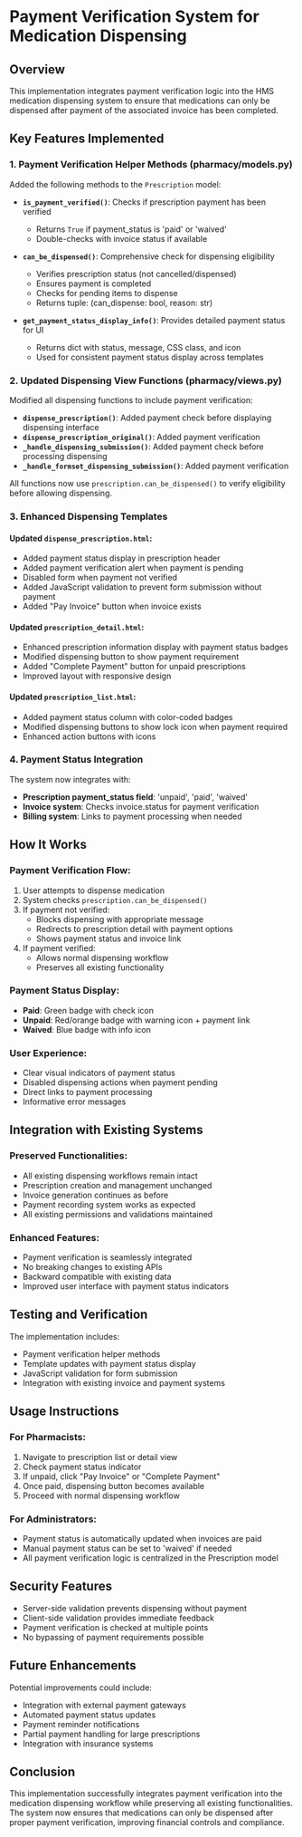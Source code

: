 # Payment Verification System for Medication Dispensing

## Overview
This implementation integrates payment verification logic into the HMS medication dispensing system to ensure that medications can only be dispensed after payment of the associated invoice has been completed.

## Key Features Implemented

### 1. Payment Verification Helper Methods (pharmacy/models.py)

Added the following methods to the `Prescription` model:

- **`is_payment_verified()`**: Checks if prescription payment has been verified
  - Returns `True` if payment_status is 'paid' or 'waived'
  - Double-checks with invoice status if available
  
- **`can_be_dispensed()`**: Comprehensive check for dispensing eligibility
  - Verifies prescription status (not cancelled/dispensed)
  - Ensures payment is completed
  - Checks for pending items to dispense
  - Returns tuple: (can_dispense: bool, reason: str)

- **`get_payment_status_display_info()`**: Provides detailed payment status for UI
  - Returns dict with status, message, CSS class, and icon
  - Used for consistent payment status display across templates

### 2. Updated Dispensing View Functions (pharmacy/views.py)

Modified all dispensing functions to include payment verification:

- **`dispense_prescription()`**: Added payment check before displaying dispensing interface
- **`dispense_prescription_original()`**: Added payment verification
- **`_handle_dispensing_submission()`**: Added payment check before processing dispensing
- **`_handle_formset_dispensing_submission()`**: Added payment verification

All functions now use `prescription.can_be_dispensed()` to verify eligibility before allowing dispensing.

### 3. Enhanced Dispensing Templates

#### Updated `dispense_prescription.html`:
- Added payment status display in prescription header
- Added payment verification alert when payment is pending
- Disabled form when payment not verified
- Added JavaScript validation to prevent form submission without payment
- Added "Pay Invoice" button when invoice exists

#### Updated `prescription_detail.html`:
- Enhanced prescription information display with payment status badges
- Modified dispensing button to show payment requirement
- Added "Complete Payment" button for unpaid prescriptions
- Improved layout with responsive design

#### Updated `prescription_list.html`:
- Added payment status column with color-coded badges
- Modified dispensing buttons to show lock icon when payment required
- Enhanced action buttons with icons

### 4. Payment Status Integration

The system now integrates with:
- **Prescription payment_status field**: 'unpaid', 'paid', 'waived'
- **Invoice system**: Checks invoice.status for payment verification
- **Billing system**: Links to payment processing when needed

## How It Works

### Payment Verification Flow:
1. User attempts to dispense medication
2. System checks `prescription.can_be_dispensed()`
3. If payment not verified:
   - Blocks dispensing with appropriate message
   - Redirects to prescription detail with payment options
   - Shows payment status and invoice link
4. If payment verified:
   - Allows normal dispensing workflow
   - Preserves all existing functionality

### Payment Status Display:
- **Paid**: Green badge with check icon
- **Unpaid**: Red/orange badge with warning icon + payment link
- **Waived**: Blue badge with info icon

### User Experience:
- Clear visual indicators of payment status
- Disabled dispensing actions when payment pending
- Direct links to payment processing
- Informative error messages

## Integration with Existing Systems

### Preserved Functionalities:
- All existing dispensing workflows remain intact
- Prescription creation and management unchanged
- Invoice generation continues as before
- Payment recording system works as expected
- All existing permissions and validations maintained

### Enhanced Features:
- Payment verification is seamlessly integrated
- No breaking changes to existing APIs
- Backward compatible with existing data
- Improved user interface with payment status indicators

## Testing and Verification

The implementation includes:
- Payment verification helper methods
- Template updates with payment status display
- JavaScript validation for form submission
- Integration with existing invoice and payment systems

## Usage Instructions

### For Pharmacists:
1. Navigate to prescription list or detail view
2. Check payment status indicator
3. If unpaid, click "Pay Invoice" or "Complete Payment"
4. Once paid, dispensing button becomes available
5. Proceed with normal dispensing workflow

### For Administrators:
- Payment status is automatically updated when invoices are paid
- Manual payment status can be set to 'waived' if needed
- All payment verification logic is centralized in the Prescription model

## Security Features

- Server-side validation prevents dispensing without payment
- Client-side validation provides immediate feedback
- Payment verification is checked at multiple points
- No bypassing of payment requirements possible

## Future Enhancements

Potential improvements could include:
- Integration with external payment gateways
- Automated payment status updates
- Payment reminder notifications
- Partial payment handling for large prescriptions
- Integration with insurance systems

## Conclusion

This implementation successfully integrates payment verification into the medication dispensing workflow while preserving all existing functionalities. The system now ensures that medications can only be dispensed after proper payment verification, improving financial controls and compliance.
